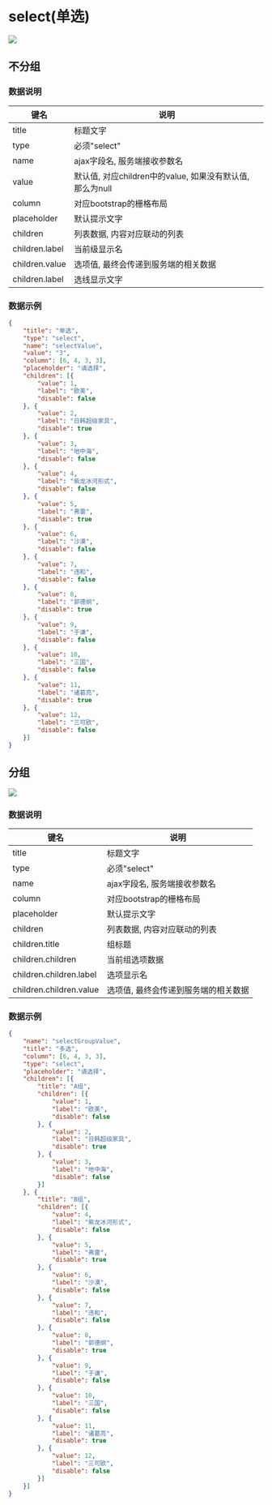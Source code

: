 # select(单选)   


![](https://github.com/383514580/Store/blob/master/admin5/docs/images/select.png?raw=true)

## 不分组

### 数据说明
|键名 |说明 |
| ------------ | ------------ |
|title| 标题文字  |
|type| 必须"select"  |
|name   | ajax字段名, 服务端接收参数名  |
|value   | 默认值, 对应children中的value, 如果没有默认值, 那么为null  |
|column   | 对应bootstrap的栅格布局  |
|placeholder   | 默认提示文字  |
|children   | 列表数据, 内容对应联动的列表  |
|children.label   | 当前级显示名  |
|children.value   | 选项值, 最终会传递到服务端的相关数据  |
|children.label   | 选线显示文字|

### 数据示例
``` json
{
    "title": "单选",
    "type": "select",
    "name": "selectValue",
    "value": "3",
    "column": [6, 4, 3, 3],
    "placeholder": "请选择",
    "children": [{
        "value": 1,
        "label": "欧美",
        "disable": false
    }, {
        "value": 2,
        "label": "日韩超级家具",
        "disable": true
    }, {
        "value": 3,
        "label": "地中海",
        "disable": false
    }, {
        "value": 4,
        "label": "紫龙冰河形式",
        "disable": false
    }, {
        "value": 5,
        "label": "弗雷",
        "disable": true
    }, {
        "value": 6,
        "label": "沙漠",
        "disable": false
    }, {
        "value": 7,
        "label": "违和",
        "disable": false
    }, {
        "value": 8,
        "label": "郭德纲",
        "disable": true
    }, {
        "value": 9,
        "label": "于谦",
        "disable": false
    }, {
        "value": 10,
        "label": "三国",
        "disable": false
    }, {
        "value": 11,
        "label": "诸葛亮",
        "disable": true
    }, {
        "value": 12,
        "label": "三可欧",
        "disable": false
    }]
}
```


## 分组

![](https://github.com/383514580/Store/blob/master/admin3/doc/images/selectGroup.png?raw=true)


### 数据说明
|键名 |说明 |
| ------------ | ------------ |
|title| 标题文字  |
|type| 必须"select"  |
|name   | ajax字段名, 服务端接收参数名  |
|column   | 对应bootstrap的栅格布局  |
|placeholder   | 默认提示文字  |
|children   | 列表数据, 内容对应联动的列表  |
|children.title   | 组标题  |
|children.children   | 当前组选项数据  |
|children.children.label   | 选项显示名  |
|children.children.value   | 选项值, 最终会传递到服务端的相关数据  |


### 数据示例
```json
{
    "name": "selectGroupValue",
    "title": "多选",
    "column": [6, 4, 3, 3],
    "type": "select",
    "placeholder": "请选择",
    "children": [{
        "title": "A组",
        "children": [{
            "value": 1,
            "label": "欧美",
            "disable": false
        }, {
            "value": 2,
            "label": "日韩超级家具",
            "disable": true
        }, {
            "value": 3,
            "label": "地中海",
            "disable": false
        }]
    }, {
        "title": "B组",
        "children": [{
            "value": 4,
            "label": "紫龙冰河形式",
            "disable": false
        }, {
            "value": 5,
            "label": "弗雷",
            "disable": true
        }, {
            "value": 6,
            "label": "沙漠",
            "disable": false
        }, {
            "value": 7,
            "label": "违和",
            "disable": false
        }, {
            "value": 8,
            "label": "郭德纲",
            "disable": true
        }, {
            "value": 9,
            "label": "于谦",
            "disable": false
        }, {
            "value": 10,
            "label": "三国",
            "disable": false
        }, {
            "value": 11,
            "label": "诸葛亮",
            "disable": true
        }, {
            "value": 12,
            "label": "三可欧",
            "disable": false
        }]
    }]
}
```

